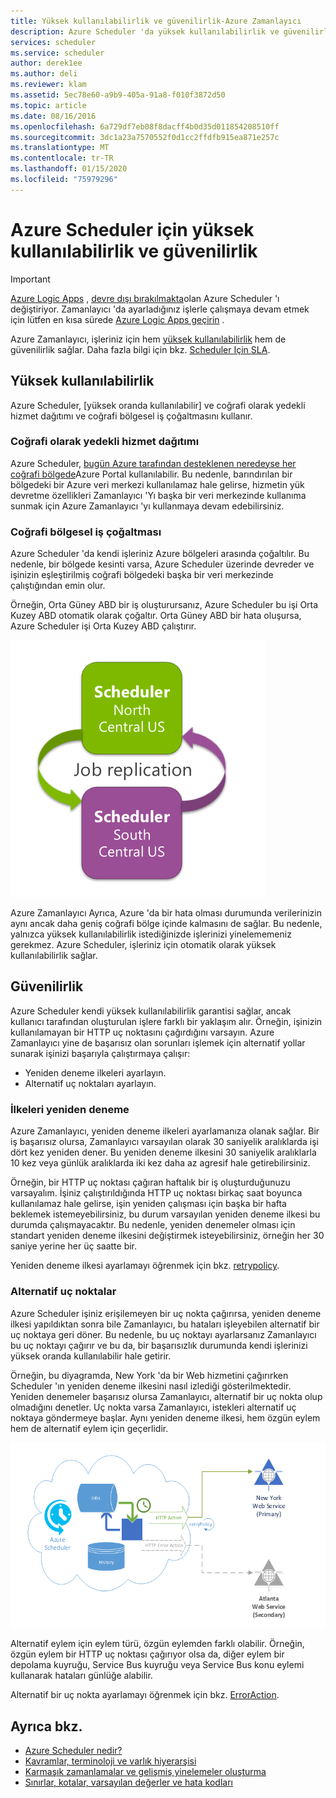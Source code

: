 ```yaml
---
title: Yüksek kullanılabilirlik ve güvenilirlik-Azure Zamanlayıcı
description: Azure Scheduler 'da yüksek kullanılabilirlik ve güvenilirlik hakkında bilgi edinin
services: scheduler
ms.service: scheduler
author: derek1ee
ms.author: deli
ms.reviewer: klam
ms.assetid: 5ec78e60-a9b9-405a-91a8-f010f3872d50
ms.topic: article
ms.date: 08/16/2016
ms.openlocfilehash: 6a729df7eb08f8dacff4b0d35d011854208510ff
ms.sourcegitcommit: 3dc1a23a7570552f0d1cc2ffdfb915ea871e257c
ms.translationtype: MT
ms.contentlocale: tr-TR
ms.lasthandoff: 01/15/2020
ms.locfileid: "75979296"
---
```

# <a name="high-availability-and-reliability-for-azure-scheduler"></a>Azure Scheduler için yüksek kullanılabilirlik ve güvenilirlik

> [!IMPORTANT]
> [Azure Logic Apps](../logic-apps/logic-apps-overview.md) , [devre dışı bırakılmakta](../scheduler/migrate-from-scheduler-to-logic-apps.md#retire-date)olan Azure Scheduler 'ı değiştiriyor. Zamanlayıcı 'da ayarladığınız işlerle çalışmaya devam etmek için lütfen en kısa sürede [Azure Logic Apps geçirin](../scheduler/migrate-from-scheduler-to-logic-apps.md) . 

Azure Zamanlayıcı, işleriniz için hem [yüksek kullanılabilirlik](https://docs.microsoft.com/azure/architecture/framework/#resiliency) hem de güvenilirlik sağlar. Daha fazla bilgi için bkz. [Scheduler Için SLA](https://azure.microsoft.com/support/legal/sla/scheduler).

## <a name="high-availability"></a>Yüksek kullanılabilirlik

Azure Scheduler, [yüksek oranda kullanılabilir] ve coğrafi olarak yedekli hizmet dağıtımı ve coğrafi bölgesel iş çoğaltmasını kullanır.

### <a name="geo-redundant-service-deployment"></a>Coğrafi olarak yedekli hizmet dağıtımı

Azure Scheduler, [bugün Azure tarafından desteklenen neredeyse her coğrafi bölgede](https://azure.microsoft.com/global-infrastructure/regions/#services)Azure Portal kullanılabilir. Bu nedenle, barındırılan bir bölgedeki bir Azure veri merkezi kullanılamaz hale gelirse, hizmetin yük devretme özellikleri Zamanlayıcı 'Yı başka bir veri merkezinde kullanıma sunmak için Azure Zamanlayıcı 'yı kullanmaya devam edebilirsiniz.

### <a name="geo-regional-job-replication"></a>Coğrafi bölgesel iş çoğaltması

Azure Scheduler 'da kendi işleriniz Azure bölgeleri arasında çoğaltılır. Bu nedenle, bir bölgede kesinti varsa, Azure Scheduler üzerinde devreder ve işinizin eşleştirilmiş coğrafi bölgedeki başka bir veri merkezinde çalıştığından emin olur.

Örneğin, Orta Güney ABD bir iş oluşturursanız, Azure Scheduler bu işi Orta Kuzey ABD otomatik olarak çoğaltır. Orta Güney ABD bir hata oluşursa, Azure Scheduler işi Orta Kuzey ABD çalıştırır. 

![Coğrafi bölgesel iş çoğaltması](./media/scheduler-high-availability-reliability/scheduler-high-availability-reliability-image1.png)

Azure Zamanlayıcı Ayrıca, Azure 'da bir hata olması durumunda verilerinizin aynı ancak daha geniş coğrafi bölge içinde kalmasını de sağlar. Bu nedenle, yalnızca yüksek kullanılabilirlik istediğinizde işlerinizi yinelememeniz gerekmez. Azure Scheduler, işleriniz için otomatik olarak yüksek kullanılabilirlik sağlar.

## <a name="reliability"></a>Güvenilirlik

Azure Scheduler kendi yüksek kullanılabilirlik garantisi sağlar, ancak kullanıcı tarafından oluşturulan işlere farklı bir yaklaşım alır. Örneğin, işinizin kullanılamayan bir HTTP uç noktasını çağırdığını varsayın. Azure Zamanlayıcı yine de başarısız olan sorunları işlemek için alternatif yollar sunarak işinizi başarıyla çalıştırmaya çalışır: 

* Yeniden deneme ilkeleri ayarlayın.
* Alternatif uç noktaları ayarlayın.

<a name="retry-policies"></a>

### <a name="retry-policies"></a>İlkeleri yeniden deneme

Azure Zamanlayıcı, yeniden deneme ilkeleri ayarlamanıza olanak sağlar. Bir iş başarısız olursa, Zamanlayıcı varsayılan olarak 30 saniyelik aralıklarda işi dört kez yeniden dener. Bu yeniden deneme ilkesini 30 saniyelik aralıklarla 10 kez veya günlük aralıklarda iki kez daha az agresif hale getirebilirsiniz.

Örneğin, bir HTTP uç noktası çağıran haftalık bir iş oluşturduğunuzu varsayalım. İşiniz çalıştırıldığında HTTP uç noktası birkaç saat boyunca kullanılamaz hale gelirse, işin yeniden çalışması için başka bir hafta beklemek istemeyebilirsiniz, bu durum varsayılan yeniden deneme ilkesi bu durumda çalışmayacaktır. Bu nedenle, yeniden denemeler olması için standart yeniden deneme ilkesini değiştirmek isteyebilirsiniz, örneğin her 30 saniye yerine her üç saatte bir. 

Yeniden deneme ilkesi ayarlamayı öğrenmek için bkz. [retrypolicy](scheduler-concepts-terms.md#retrypolicy).

### <a name="alternate-endpoints"></a>Alternatif uç noktalar

Azure Scheduler işiniz erişilemeyen bir uç nokta çağırırsa, yeniden deneme ilkesi yapıldıktan sonra bile Zamanlayıcı, bu hataları işleyebilen alternatif bir uç noktaya geri döner. Bu nedenle, bu uç noktayı ayarlarsanız Zamanlayıcı bu uç noktayı çağırır ve bu da, bir başarısızlık durumunda kendi işlerinizi yüksek oranda kullanılabilir hale getirir.

Örneğin, bu diyagramda, New York 'da bir Web hizmetini çağırırken Scheduler 'ın yeniden deneme ilkesini nasıl izlediği gösterilmektedir. Yeniden denemeler başarısız olursa Zamanlayıcı, alternatif bir uç nokta olup olmadığını denetler. Uç nokta varsa Zamanlayıcı, istekleri alternatif uç noktaya göndermeye başlar. Aynı yeniden deneme ilkesi, hem özgün eylem hem de alternatif eylem için geçerlidir.

![Yeniden deneme ilkesiyle Zamanlayıcı davranışı ve alternatif uç nokta](./media/scheduler-high-availability-reliability/scheduler-high-availability-reliability-image2.png)

Alternatif eylem için eylem türü, özgün eylemden farklı olabilir. Örneğin, özgün eylem bir HTTP uç noktası çağırıyor olsa da, diğer eylem bir depolama kuyruğu, Service Bus kuyruğu veya Service Bus konu eylemi kullanarak hataları günlüğe alabilir.

Alternatif bir uç nokta ayarlamayı öğrenmek için bkz. [ErrorAction](scheduler-concepts-terms.md#error-action).

## <a name="see-also"></a>Ayrıca bkz.

* [Azure Scheduler nedir?](scheduler-intro.md)
* [Kavramlar, terminoloji ve varlık hiyerarşisi](scheduler-concepts-terms.md)
* [Karmaşık zamanlamalar ve gelişmiş yinelemeler oluşturma](scheduler-advanced-complexity.md)
* [Sınırlar, kotalar, varsayılan değerler ve hata kodları](scheduler-limits-defaults-errors.md)
